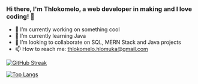 ### Hi there, I'm Thlokomelo, a web developer in making and I love coding! 👋

- 🔭 I’m currently working on something cool
- 🌱 I’m currently learning Java
- 👯 I’m looking to collaborate on SQL, MERN Stack and Java projects
- 📫 How to reach me: thlokomelo.hlomuka@gmail.com

[![GitHub Streak](http://github-readme-streak-stats.herokuapp.com/?user=Thlokomelo&theme=vision-friendly-dark)](https://git.io/streak-stats)


[![Top Langs](https://github-readme-stats.vercel.app/api/top-langs/?username=yushi1007&layout=compact)](https://github.com/Thlokomelo/7)



